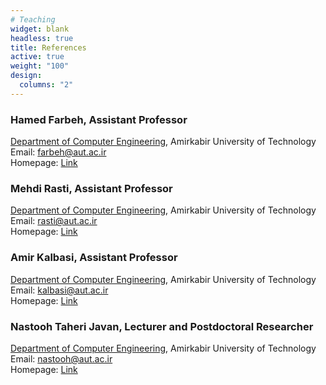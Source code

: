 ```yaml
---
# Teaching
widget: blank
headless: true
title: References
active: true
weight: "100"
design:
  columns: "2"
---
```

### Hamed Farbeh, Assistant Professor

[Department of Computer Engineering](https://ce.aut.ac.ir/page/3531/professors), Amirkabir University of Technology
<br/>Email: farbeh@aut.ac.ir
<br/>Homepage: [Link](https://ceit.aut.ac.ir/~farbeh/)

### Mehdi Rasti, Assistant Professor

[Department of Computer Engineering](https://ce.aut.ac.ir/page/3531/professors), Amirkabir University of Technology
<br/>Email: rasti@aut.ac.ir
<br/>Homepage: [Link](https://scholar.google.com/citations?user=zb8pjMYAAAAJ&hl=en)

### Amir Kalbasi, Assistant Professor

[Department of Computer Engineering](https://ce.aut.ac.ir/page/3531/professors), Amirkabir University of Technology
<br/>Email: kalbasi@aut.ac.ir
<br/>Homepage: [Link](https://scholar.google.com/citations?user=oISEZIUAAAAJ&hl=en)

### Nastooh Taheri Javan, Lecturer and Postdoctoral Researcher

[Department of Computer Engineering](https://ce.aut.ac.ir/page/3531/professors), Amirkabir University of Technology  
Email: nastooh@aut.ac.ir
<br/>Homepage: [Link](https://ceit.aut.ac.ir/~nastooh/)